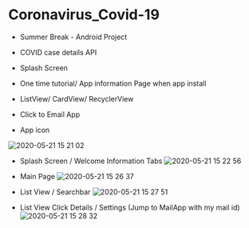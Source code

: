 # Coronavirus_Covid-19
- Summer Break - Android Project
- COVID case details API
- Splash Screen
- One time tutorial/ App information Page when app install
- ListView/ CardView/ RecyclerView
- Click to Email App


- App icon

![2020-05-21 15 21 02](https://user-images.githubusercontent.com/31506459/82599465-5570e980-9b7a-11ea-9161-e01ace5b0890.png)


- Splash Screen / Welcome Information Tabs
![2020-05-21 15 22 56](https://user-images.githubusercontent.com/31506459/82599238-ebf0db00-9b79-11ea-8cdd-bb55bb119d36.png)


- Main Page
![2020-05-21 15 26 37](https://user-images.githubusercontent.com/31506459/82599306-0a56d680-9b7a-11ea-812f-a239f7ad616f.png)


- List View / Searchbar
![2020-05-21 15 27 51](https://user-images.githubusercontent.com/31506459/82599353-1c387980-9b7a-11ea-8e28-ee2b81189bf5.png)


- List View Click Details / Settings (Jump to MailApp with my mail id)
![2020-05-21 15 28 32](https://user-images.githubusercontent.com/31506459/82599395-32463a00-9b7a-11ea-8850-80b7569ba25f.png)
